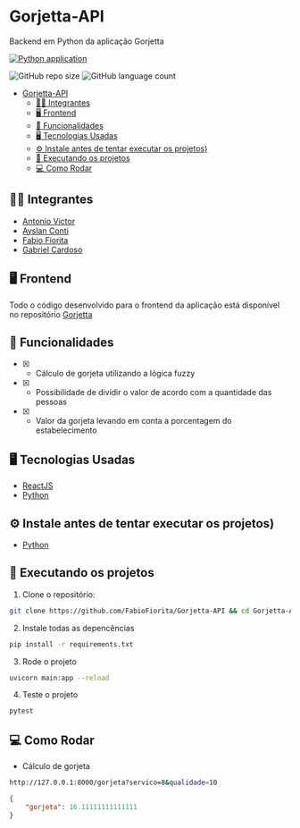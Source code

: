 # Gorjetta-API
Backend em Python da aplicação Gorjetta

[![Python application](https://github.com/FabioFiorita/Gorjetta-API/actions/workflows/python-app.yml/badge.svg?branch=master)](https://github.com/FabioFiorita/Gorjetta-API/actions/workflows/python-app.yml)

![GitHub repo size](https://img.shields.io/github/repo-size/fabiofiorita/Gorjetta-API?style=for-the-badge)
![GitHub language count](https://img.shields.io/github/languages/count/fabiofiorita/Gorjetta-API?style=for-the-badge)

- [Gorjetta-API](#gorjetta-api)
  - [🧑‍💻 Integrantes](#-integrantes)
  - [🖥️ Frontend](#️-frontend)
  - [🎯 Funcionalidades](#-funcionalidades)
  - [🖥️ Tecnologias Usadas](#️-tecnologias-usadas)
  - [⚙️ Instale antes de tentar executar os projetos)](#️-instale-antes-de-tentar-executar-os-projetos)
  - [🚀️ Executando os projetos](#️-executando-os-projetos)
  - [💻 Como Rodar](#-como-rodar)

## 🧑‍💻 Integrantes
- [Antonio Victor](https://github.com/Antonio-AV)
- [Ayslan Conti](https://github.com/Aysllan00)
- [Fabio Fiorita](https://github.com/FabioFiorita)
- [Gabriel Cardoso](https://github.com/Gabriel-GCS)

## 🖥️ Frontend
Todo o código desenvolvido para o frontend da aplicação está disponível no repositório [Gorjetta](https://github.com/FabioFiorita/Gorjetta)

## 🎯 Funcionalidades
 - [x] - Cálculo de gorjeta utilizando a lógica fuzzy 
 - [x] - Possibilidade de dividir o valor de acordo com a quantidade das pessoas
 - [x] - Valor da gorjeta levando em conta a porcentagem do estabelecimento
  
## 🖥️ Tecnologias Usadas
 - [ReactJS](https://reactjs.org/)
 - [Python](https://www.python.org/)


## ⚙️ Instale antes de tentar executar os projetos)
 - [Python](https://www.python.org/downloads/)

## 🚀️ Executando os projetos

1. Clone o repositório: 
```bash
git clone https://github.com/FabioFiorita/Gorjetta-API && cd Gorjetta-API
```

2. Instale todas as depencências
```bash
pip install -r requirements.txt
```

3. Rode o projeto
```bash
uvicorn main:app --reload
```

4. Teste o projeto
```bash
pytest
```

## 💻 Como Rodar

- Cálculo de gorjeta
```bash
http://127.0.0.1:8000/gorjeta?servico=8&qualidade=10
```

```json
{
    "gorjeta": 16.11111111111111
}
```
